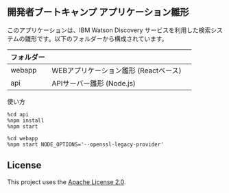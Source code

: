 
## 開発者ブートキャンプ アプリケーション雛形

このアプリケーションは、IBM Watson Discovery サービスを利用した検索システムの雛形です。以下のフォルダーから構成されています。

|フォルダー|  |
|----|----|
| webapp | WEBアプリケーション雛形 (Reactベース)　|
| api | APIサーバー雛形 (Node.js) |

使い方

```
%cd api
%npm install
%npm start
```

```
%cd webapp
%npm start NODE_OPTIONS='--openssl-legacy-provider'
```


## License

This project uses the [Apache License 2.0](LICENSE.txt).
